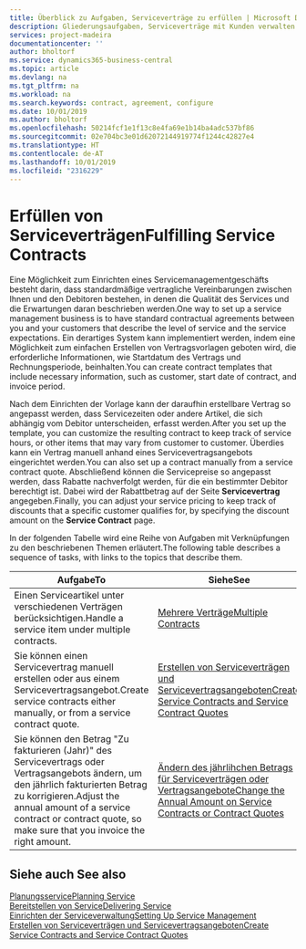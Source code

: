 ```yaml
---
title: Überblick zu Aufgaben, Serviceverträge zu erfüllen | Microsoft Docs
description: Gliederungsaufgaben, Serviceverträge mit Kunden verwalten.
services: project-madeira
documentationcenter: ''
author: bholtorf
ms.service: dynamics365-business-central
ms.topic: article
ms.devlang: na
ms.tgt_pltfrm: na
ms.workload: na
ms.search.keywords: contract, agreement, configure
ms.date: 10/01/2019
ms.author: bholtorf
ms.openlocfilehash: 50214fcf1e1f13c8e4fa69e1b14ba4adc537bf86
ms.sourcegitcommit: 02e704bc3e01d62072144919774f1244c42827e4
ms.translationtype: HT
ms.contentlocale: de-AT
ms.lasthandoff: 10/01/2019
ms.locfileid: "2316229"
---
```

# <a name="fulfilling-service-contracts"></a><span data-ttu-id="c374e-103">Erfüllen von Serviceverträgen</span><span class="sxs-lookup"><span data-stu-id="c374e-103">Fulfilling Service Contracts</span></span> 
<span data-ttu-id="c374e-104">Eine Möglichkeit zum Einrichten eines Servicemanagementgeschäfts besteht darin, dass standardmäßige vertragliche Vereinbarungen zwischen Ihnen und den Debitoren bestehen, in denen die Qualität des Services und die Erwartungen daran beschrieben werden.</span><span class="sxs-lookup"><span data-stu-id="c374e-104">One way to set up a service management business is to have standard contractual agreements between you and your customers that describe the level of service and the service expectations.</span></span> <span data-ttu-id="c374e-105">Ein derartiges System kann implementiert werden, indem eine Möglichkeit zum einfachen Erstellen von Vertragsvorlagen geboten wird, die erforderliche Informationen, wie Startdatum des Vertrags und Rechnungsperiode, beinhalten.</span><span class="sxs-lookup"><span data-stu-id="c374e-105">You can create contract templates that include necessary information, such as customer, start date of contract, and invoice period.</span></span>  
  
<span data-ttu-id="c374e-106">Nach dem Einrichten der Vorlage kann der daraufhin erstellbare Vertrag so angepasst werden, dass Servicezeiten oder andere Artikel, die sich abhängig vom Debitor unterscheiden, erfasst werden.</span><span class="sxs-lookup"><span data-stu-id="c374e-106">After you set up the template, you can customize the resulting contract to keep track of service hours, or other items that may vary from customer to customer.</span></span> <span data-ttu-id="c374e-107">Überdies kann ein Vertrag manuell anhand eines Servicevertragsangebots eingerichtet werden.</span><span class="sxs-lookup"><span data-stu-id="c374e-107">You can also set up a contract manually from a service contract quote.</span></span> <span data-ttu-id="c374e-108">Abschließend können die Servicepreise so angepasst werden, dass Rabatte nachverfolgt werden, für die ein bestimmter Debitor berechtigt ist. Dabei wird der Rabattbetrag auf der Seite **Servicevertrag** angegeben.</span><span class="sxs-lookup"><span data-stu-id="c374e-108">Finally, you can adjust your service pricing to keep track of discounts that a specific customer qualifies for, by specifying the discount amount on the **Service Contract** page.</span></span>  

<span data-ttu-id="c374e-109">In der folgenden Tabelle wird eine Reihe von Aufgaben mit Verknüpfungen zu den beschriebenen Themen erläutert.</span><span class="sxs-lookup"><span data-stu-id="c374e-109">The following table describes a sequence of tasks, with links to the topics that describe them.</span></span>   
  
|<span data-ttu-id="c374e-110">**Aufgabe**</span><span class="sxs-lookup"><span data-stu-id="c374e-110">**To**</span></span>|<span data-ttu-id="c374e-111">**Siehe**</span><span class="sxs-lookup"><span data-stu-id="c374e-111">**See**</span></span>|  
|------------|-------------|  
|<span data-ttu-id="c374e-112">Einen Serviceartikel unter verschiedenen Verträgen berücksichtigen.</span><span class="sxs-lookup"><span data-stu-id="c374e-112">Handle a service item under multiple contracts.</span></span> | [<span data-ttu-id="c374e-113">Mehrere Verträge</span><span class="sxs-lookup"><span data-stu-id="c374e-113">Multiple Contracts</span></span>](service-multiple-contracts.md)|  
|<span data-ttu-id="c374e-114">Sie können einen Servicevertrag manuell erstellen oder aus einem Servicevertragsangebot.</span><span class="sxs-lookup"><span data-stu-id="c374e-114">Create service contracts either manually, or from a service contract quote.</span></span>| [<span data-ttu-id="c374e-115">Erstellen von Serviceverträgen und Servicevertragsangeboten</span><span class="sxs-lookup"><span data-stu-id="c374e-115">Create Service Contracts and Service Contract Quotes</span></span>](service-how-to-create-service-contracts-and-service-contract-quotes.md)|
|<span data-ttu-id="c374e-116">Sie können den Betrag "Zu fakturieren (Jahr)" des Servicevertrags oder Vertragsangebots ändern, um den jährlich fakturierten Betrag zu korrigieren.</span><span class="sxs-lookup"><span data-stu-id="c374e-116">Adjust the annual amount of a service contract or contract quote, so make sure that you invoice the right amount.</span></span>|[<span data-ttu-id="c374e-117">Ändern des jährlihchen Betrags für Serviceverträgen oder Vertragsangebote</span><span class="sxs-lookup"><span data-stu-id="c374e-117">Change the Annual Amount on Service Contracts or Contract Quotes</span></span>](service-how-to-change-the-annual-amount-on-service-contracts-or-contract-quotes.md)|

## <a name="see-also"></a><span data-ttu-id="c374e-118">Siehe auch </span><span class="sxs-lookup"><span data-stu-id="c374e-118">See also</span></span>
[<span data-ttu-id="c374e-119">Planungsservice</span><span class="sxs-lookup"><span data-stu-id="c374e-119">Planning Service</span></span>](service-plan-service.md)  
[<span data-ttu-id="c374e-120">Bereitstellen von Service</span><span class="sxs-lookup"><span data-stu-id="c374e-120">Delivering Service</span></span>](service-deliver-service.md)  
[<span data-ttu-id="c374e-121">Einrichten der Serviceverwaltung</span><span class="sxs-lookup"><span data-stu-id="c374e-121">Setting Up Service Management</span></span>](service-setup-service.md)  
[<span data-ttu-id="c374e-122">Erstellen von Serviceverträgen und Servicevertragsangeboten</span><span class="sxs-lookup"><span data-stu-id="c374e-122">Create Service Contracts and Service Contract Quotes</span></span>](service-how-to-create-service-contracts-and-service-contract-quotes.md)  
